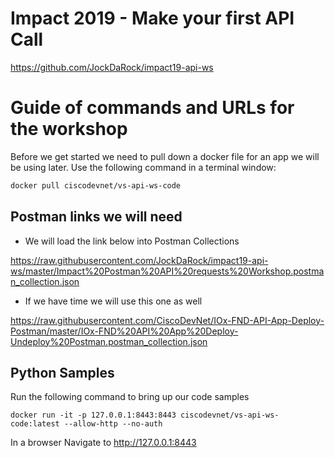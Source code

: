 # Impact 2019 - Make your first API Call

https://github.com/JockDaRock/impact19-api-ws

# Guide of commands and URLs for the workshop

Before we get started we need to pull down a docker file for an app we will be using later. Use the following command in a terminal window:

```bash
docker pull ciscodevnet/vs-api-ws-code
```

## Postman links we will need

* We will load the link below into Postman Collections

https://raw.githubusercontent.com/JockDaRock/impact19-api-ws/master/Impact%20Postman%20API%20requests%20Workshop.postman_collection.json

* If we have time we will use this one as well

https://raw.githubusercontent.com/CiscoDevNet/IOx-FND-API-App-Deploy-Postman/master/IOx-FND%20API%20App%20Deploy-Undeploy%20Postman.postman_collection.json


## Python Samples

Run the following command to bring up our code samples

```
docker run -it -p 127.0.0.1:8443:8443 ciscodevnet/vs-api-ws-code:latest --allow-http --no-auth
```

In a browser Navigate to http://127.0.0.1:8443


